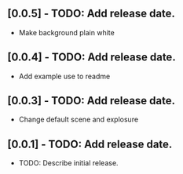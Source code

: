 ## [0.0.5] - TODO: Add release date.

* Make background plain white

## [0.0.4] - TODO: Add release date.

* Add example use to readme

## [0.0.3] - TODO: Add release date.

* Change default scene and explosure

## [0.0.1] - TODO: Add release date.

* TODO: Describe initial release.
